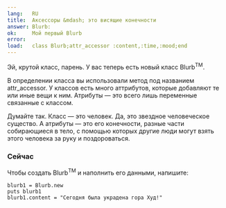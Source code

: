 ```yaml
---
lang:   RU
title:  Аксессоры &mdash; это висящие конечности
answer: Blurb:
ok:     Мой первый Blurb
error:  
load:   class Blurb;attr_accessor :content,:time,:mood;end
---
```


Эй, крутой класс, парень. У вас теперь есть новый класс Blurb<sup>TM</sup>.

В определении класса вы использовали метод под названием attr\_accessor. У
классов есть много аттрибутов, которые добавляют те или иные вещи к ним.
Атрибуты &mdash; это всего лишь переменные связанные с классом.

Думайте так. Класс &mdash; это человек. Да, это звездное человеческое существо.
А атрибуты &mdash; это его конечности, разные части собирающиеся в тело, с
помощью которых другие люди могут взять этого человека за руку и поздороваться.

### Сейчас
Чтобы создать Blurb<sup>TM</sup> и наполнить его данными, напишите:

    blurb1 = Blurb.new
    puts blurb1
    blurb1.content = "Сегодня была украдена гора Худ!"
